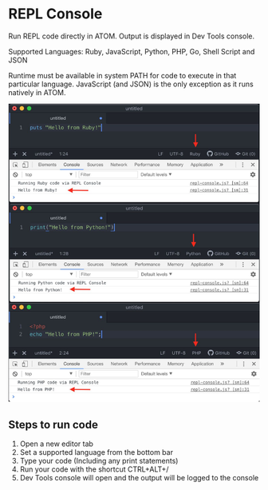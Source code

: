 # REPL Console

Run REPL code directly in ATOM. Output is displayed in Dev Tools console.

Supported Languages: Ruby, JavaScript, Python, PHP, Go, Shell Script and JSON

Runtime must be available in system PATH for code to execute in that particular language. JavaScript (and JSON) is the only exception as it runs natively in ATOM.

![Screenshot](screenshot.jpg)

## Steps to run code

1. Open a new editor tab
2. Set a supported language from the bottom bar
3. Type your code (Including any print statements)
4. Run your code with the shortcut CTRL+ALT+/
5. Dev Tools console will open and the output will be logged to the console
